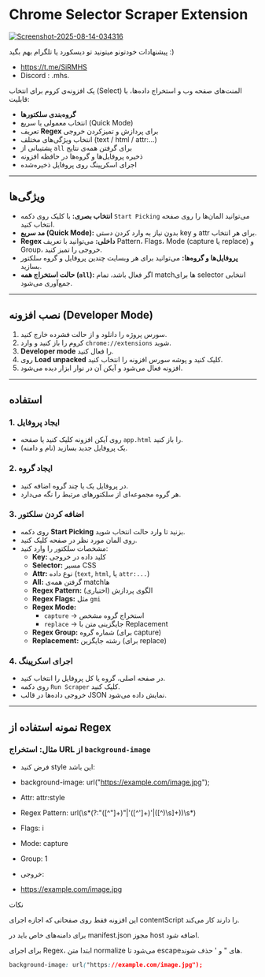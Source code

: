 # Chrome Selector Scraper Extension
<a href="https://ibb.co/n8CD2fzL"><img src="https://i.ibb.co/R4yCnPzD/Screenshot-2025-08-14-034316.png" alt="Screenshot-2025-08-14-034316" border="0"></a>

پیشنهادات خودتونو میتونید تو دیسکورد یا تلگرام بهم بگید :)
- https://t.me/SiRMHS
- Discord : .mhs.

یک افزونه‌ی کروم برای انتخاب (Select) المنت‌های صفحه وب و استخراج داده‌ها، با قابلیت:
- **گروه‌بندی سلکتورها**
- انتخاب معمولی یا سریع (Quick Mode)
- تعریف **Regex** برای پردازش و تمیزکردن خروجی
- انتخاب ویژگی‌های مختلف (text / html / attr:...)
- پشتیبانی از `all` برای گرفتن همه‌ی نتایج
- ذخیره پروفایل‌ها و گروه‌ها در حافظه افزونه
- اجرای اسکرپینگ روی پروفایل ذخیره‌شده

---

## ویژگی‌ها

- **انتخاب بصری:** با کلیک روی دکمه `Start Picking` می‌توانید المان‌ها را روی صفحه انتخاب کنید.
- **مد سریع (Quick Mode):** بدون نیاز به وارد کردن دستی key و attr برای هر انتخاب.
- **Regex داخلی:** می‌توانید با تعریف Pattern، Flags، Mode (capture یا replace) و Group، خروجی را تمیز کنید.
- **پروفایل‌ها و گروه‌ها:** می‌توانید برای هر وبسایت چندین پروفایل و گروه سلکتور بسازید.
- **حالت استخراج همه (`all`):** اگر فعال باشد، تمام matchها برای selector انتخابی جمع‌آوری می‌شود.

---

## نصب افزونه (Developer Mode)

1. سورس پروژه را دانلود و از حالت فشرده خارج کنید.
2. کروم را باز کنید و وارد `chrome://extensions` شوید.
3. **Developer mode** را فعال کنید.
4. روی **Load unpacked** کلیک کنید و پوشه سورس افزونه را انتخاب کنید.
5. افزونه فعال می‌شود و آیکن آن در نوار ابزار دیده می‌شود.

---

## استفاده

### 1. ایجاد پروفایل
- روی آیکن افزونه کلیک کنید یا صفحه `app.html` را باز کنید.
- یک پروفایل جدید بسازید (نام و دامنه).

### 2. ایجاد گروه
- در پروفایل یک یا چند گروه اضافه کنید.
- هر گروه مجموعه‌ای از سلکتورهای مرتبط را نگه می‌دارد.

### 3. اضافه کردن سلکتور
- روی دکمه **Start Picking** بزنید تا وارد حالت انتخاب شوید.
- روی المان مورد نظر در صفحه کلیک کنید.
- مشخصات سلکتور را وارد کنید:
  - **Key:** کلید داده در خروجی
  - **Selector:** مسیر CSS
  - **Attr:** نوع داده (`text`, `html`, یا `attr:...`)
  - **All:** گرفتن همه‌ی matchها
  - **Regex Pattern:** الگوی پردازش (اختیاری)
  - **Regex Flags:** مثل `gmi`
  - **Regex Mode:** 
    - `capture` → استخراج گروه مشخص
    - `replace` → جایگزینی متن با Replacement
  - **Regex Group:** شماره گروه (برای capture)
  - **Replacement:** رشته جایگزین (برای replace)

### 4. اجرای اسکرپینگ
- در صفحه اصلی، گروه یا کل پروفایل را انتخاب کنید.
- روی دکمه `Run Scraper` کلیک کنید.
- خروجی داده‌ها در قالب JSON نمایش داده می‌شود.

---

## نمونه استفاده از Regex

### مثال: استخراج URL از `background-image`
- فرض کنید style این باشد:

- background-image: url("https://example.com/image.jpg");
- Attr: attr:style
- Regex Pattern: url\(\s*(?:"([^"]+)"|'([^']+)'|([^)\s]+))\s*\)
- Flags: i
- Mode: capture
- Group: 1
- خروجی:
- https://example.com/image.jpg


نکات

این افزونه فقط روی صفحاتی که اجازه اجرای contentScript را دارند کار می‌کند.

برای دامنه‌های خاص باید در manifest.json مجوز host اضافه شود.

برای اجرای Regex، ابتدا متن normalize می‌شود تا escapeهای \" و \' حذف شوند.

```css
background-image: url("https://example.com/image.jpg");

